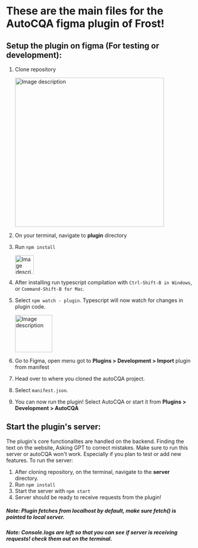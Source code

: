 # These are the main files for the AutoCQA figma plugin of Frost!

## Setup the plugin on figma (For testing or development):

1. Clone repository

   <img src="https://github.com/lxpocampoFrost/AutoCQA/assets/117623161/b2b6dff2-7a73-45ac-baa6-8981980e6cd0" alt="Image description" height="400">

3. On your terminal, navigate to **plugin** directory
4. Run  `npm install`
   
   <img src="https://github.com/lxpocampoFrost/AutoCQA/assets/117623161/368571d4-bfed-4cd7-bc91-459d3cddef46" alt="Image description" height="50">

6. After installing run typescript compilation with `Ctrl-Shift-B in Windows`, or `Command-Shift-B for Mac`.
7. Select `npm watch - plugin`. Typescript will now watch for changes in plugin code.
   
   <img src="https://github.com/lxpocampoFrost/AutoCQA/assets/117623161/b6db0d3f-8311-4594-8bcb-1e5938d642c7" alt="Image description" height="100">
   
9. Go to Figma, open menu got to **Plugins > Development > Import** plugin from manifest
10. Head over to where you cloned the autoCQA project.
11. Select `manifest.json`.
12. You can now run the plugin! Select AutoCQA or start it from **Plugins > Development > AutoCQA**


## Start the plugin's server:

The plugin's core functionalites are handled on the backend. Finding the text on the website, Asking GPT to correct mistakes. 
Make sure to run this server or autoCQA won't work. Especially if you plan to test or add new features.
To run the server: 

1. After cloning repository, on the terminal, navigate to the **server** directory.
2. Run `npm install`
3. Start the server with `npm start`
4. Server should be ready to receive requests from the plugin!
##### Note: Plugin fetches from localhost by default, make sure fetch() is pointed to local server.
##### Note: Console.logs are left so that you can see if server is receiving requests! check them out on the terminal.

